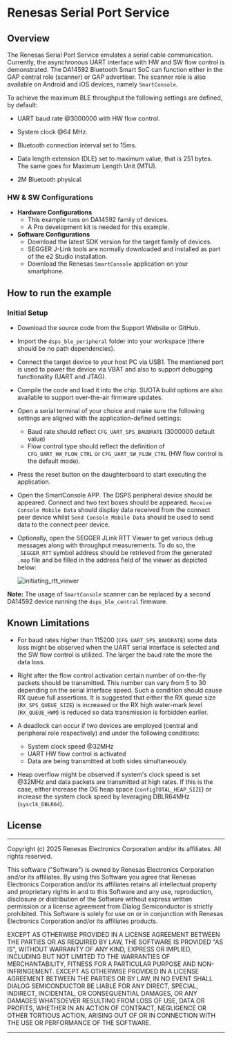 Renesas Serial Port Service 
==================

## Overview

The Renesas Serial Port Service emulates a serial cable communication. Currently, the asynchronous UART interface with HW and SW flow control is demonstrated. The DA14592 Bluetooth Smart SoC can function either in the GAP central role (scanner) or GAP advertiser. The scanner role is also available on Android and iOS devices, namely `SmartConsole`.  

To achieve the maximum BLE throughput the following settings are defined, by default:

- UART baud rate @3000000 with HW flow control. 
- System clock @64 MHz.
- Bluetooth connection interval set to 15ms.
- Data length extension (DLE) set to maximum value, that is 251 bytes. The same goes for Maximum Length Unit (MTU).

- 2M Bluetooth physical.

### HW & SW Configurations

- **Hardware Configurations**
  - This example runs on DA14592 family of devices.
  - A Pro development kit is needed for this example.
- **Software Configurations**
  - Download the latest SDK version for the target family of devices.
  - SEGGER J-Link tools are normally downloaded and installed as part of the e2 Studio installation.
  - Download the Renesas `SmartConsole` application on your smartphone. 


## How to run the example

### Initial Setup

- Download the source code from the Support Website or GitHub.

- Import the `dsps_ble_peripheral` folder into your workspace (there should be no path dependencies). 

- Connect the target device to your host PC via USB1. The mentioned port is used to power the device via VBAT and also to support debugging functionality (UART and JTAG).

- Compile the code and load it into the chip. SUOTA build options are also available  to support over-the-air firmware updates. 

- Open a serial terminal of your choice and make sure the following settings are aligned with the application-defined settings:

  - Baud rate should reflect `CFG_UART_SPS_BAUDRATE` (3000000 default value) 
  - Flow control type should reflect the definition of `CFG_UART_HW_FLOW_CTRL` or `CFG_UART_SW_FLOW_CTRL` (HW flow control is the default mode). 

- Press the reset button on the daughterboard to start executing the application. 

- Open the SmartConsole APP. The DSPS peripheral device should be appeared. Connect and two text boxes should be appeared. `Receive Console Mobile Data` should display data received from the connect peer device whilst `Send Console Mobile Data` should be used to send data to the connect peer device. 

- Optionally, open the SEGGER JLink RTT Viewer to get various debug messages along with throughput measurements. To do so, the `_SEGGER_RTT` symbol address should be retrieved from the generated `.map` file and be filled in the address field of the viewer as depicted below:  

  

  ![initiating_rtt_viewer](C:\Users\a5128463\Documents\SDK_10.1.2.79\dsps_ble_peripheral\assets\initiating_rtt_viewer.png)



**Note:** The usage of `SmartConsole` scanner can be replaced by a second DA14592 device running the  `dsps_ble_central` firmware. 

## Known Limitations

- For baud rates higher than 115200  (`CFG_UART_SPS_BAUDRATE`) some data loss might be observed when the UART serial interface is selected and the SW flow control is utilized. The larger the baud rate the more the data loss. 
- Right after the flow control activation certain number of on-the-fly packets should be transmitted. This number can vary from 5 to 30 depending on the serial interface speed. Such a condition should cause RX queue full assertions. It is suggested that either the RX queue size (`RX_SPS_QUEUE_SIZE`) is increased or the RX high water-mark level (`RX_QUEUE_HWM`) is reduced so data transmission is forbidden earlier. 
- A deadlock can occur if two devices are employed (central and peripheral role respectively) and under the following conditions:
  - System clock speed @32MHz
  - UART HW flow control is activated
  - Data are being transmitted at both sides simultaneously. 

- Heap overflow might be observed if system's clock speed is set @32MHz and data packets are transmitted at high rates. If this is the case, either increase the OS heap space (`configTOTAL_HEAP_SIZE`) or increase the system clock speed by leveraging DBLR64MHz (`sysclk_DBLR64`).


## License

**************************************************************************************

 Copyright (c) 2025 Renesas Electronics Corporation and/or its affiliates. All rights reserved.

 This software ("Software") is owned by Renesas Electronics Corporation and/or its affiliates. By using this Software
 you agree that Renesas Electronics Corporation and/or its affiliates retains all intellectual property and proprietary
 rights in and to this Software and any use, reproduction, disclosure or distribution
 of the Software without express written permission or a license agreement from Dialog
 Semiconductor is strictly prohibited. This Software is solely for use on or in
 conjunction with Renesas Electronics Corporation and/or its affiliates products.

 EXCEPT AS OTHERWISE PROVIDED IN A LICENSE AGREEMENT BETWEEN THE PARTIES OR AS
 REQUIRED BY LAW, THE SOFTWARE IS PROVIDED "AS IS", WITHOUT WARRANTY OF ANY KIND,
 EXPRESS OR IMPLIED, INCLUDING BUT NOT LIMITED TO THE WARRANTIES OF MERCHANTABILITY,
 FITNESS FOR A PARTICULAR PURPOSE AND NON-INFRINGEMENT. EXCEPT AS OTHERWISE PROVIDED
 IN A LICENSE AGREEMENT BETWEEN THE PARTIES OR BY LAW, IN NO EVENT SHALL DIALOG
 SEMICONDUCTOR BE LIABLE FOR ANY DIRECT, SPECIAL, INDIRECT, INCIDENTAL, OR
 CONSEQUENTIAL DAMAGES, OR ANY DAMAGES WHATSOEVER RESULTING FROM LOSS OF USE, DATA OR
 PROFITS, WHETHER IN AN ACTION OF CONTRACT, NEGLIGENCE OR OTHER TORTIOUS ACTION,
 ARISING OUT OF OR IN CONNECTION WITH THE USE OR PERFORMANCE OF THE SOFTWARE.

**************************************************************************************
